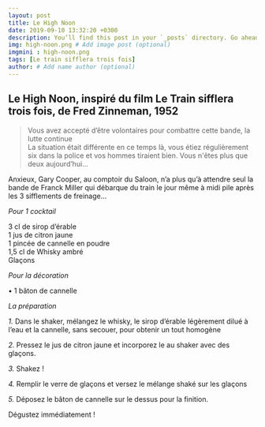```yaml
---
layout: post
title: Le High Noon
date: 2019-09-10 13:32:20 +0300
description: You’ll find this post in your `_posts` directory. Go ahead and edit it and re-build the site to see your changes. # Add post description (optional)
img: high-noon.png # Add image post (optional)
imgmini : high-noon.png
tags: [Le train sifflera trois fois]
author: # Add name author (optional)
---
```


## Le High Noon, inspiré du film Le Train sifflera trois fois, de Fred Zinneman, 1952

>Vous avez accepté d’être volontaires pour combattre cette bande, la lutte continue<br>
>La situation était différente en ce temps là, vous étiez régulièrement six dans la police et vos hommes tiraient bien. Vous n'êtes plus que deux aujourd’hui...

Anxieux, Gary Cooper, au comptoir du Saloon, n’a plus qu’à attendre seul la bande de Franck Miller qui débarque du train le jour même à midi pile après les 3 sifflements de freinage...

*Pour 1 cocktail*

3 cl de sirop d’érable <br>
1 jus de citron jaune <br>
1 pincée de cannelle en poudre <br>
1,5 cl de Whisky ambré <br>
Glaçons <br>

*Pour la décoration*

• 1 bâton de cannelle <br>

*La préparation*

*1.* Dans le shaker, mélangez le whisky, le sirop d’érable légèrement dilué à l’eau et la cannelle, sans secouer, pour obtenir un tout homogène

*2.* Pressez le jus de citron jaune et incorporez le au shaker avec des glaçons.  

*3.* Shakez !

*4.* Remplir le verre de glaçons et versez le mélange shaké sur les glaçons

*5.* Déposez le bâton de cannelle sur le dessus pour la finition.

Dégustez immédiatement !

